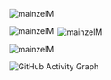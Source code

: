 <p align="left"> <img src="https://komarev.com/ghpvc/?username=mainzelM&label=Profile%20views&color=0e75b6&style=flat" alt="mainzelM" /> </p>
<p><img align="left" src="https://github-readme-stats.vercel.app/api/top-langs?username=mainzelM&show_icons=true&locale=en&layout=compact" alt="mainzelM" /></p>
<p>&nbsp;<img align="center" src="https://github-readme-stats.vercel.app/api?username=mainzelM&show_icons=true&locale=en" alt="mainzelM" /></p>

<p><img align="center" src="https://github-readme-streak-stats.herokuapp.com/?user=mainzelM&" alt="mainzelM" /></p>

![GitHub Activity Graph](https://activity-graph.herokuapp.com/graph?username=mainzelM)
